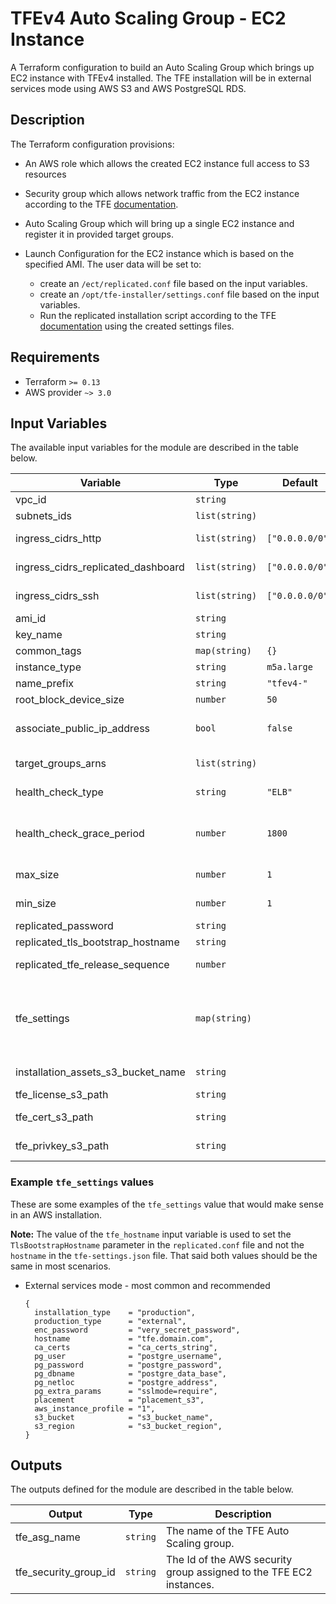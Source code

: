 # TFEv4 Auto Scaling Group - EC2 Instance

A Terraform configuration to build an Auto Scaling Group which brings up EC2 instance with TFEv4 installed. The TFE installation will be in external services mode using AWS S3 and AWS PostgreSQL RDS.

## Description

The Terraform configuration provisions:

- An AWS role which allows the created EC2 instance full access to S3 resources

- Security group which allows network traffic from the EC2 instance according to the TFE [documentation](https://www.terraform.io/docs/enterprise/before-installing/network-requirements.html).

- Auto Scaling Group which will bring up a single EC2 instance and register it in provided target groups.

- Launch Configuration for the EC2 instance which is based on the specified AMI. The user data will be set to:
  
  - create an `/ect/replicated.conf` file based on the input variables.
  - create an `/opt/tfe-installer/settings.conf` file based on the input variables.
  - Run the replicated installation script according to the TFE [documentation](https://www.terraform.io/docs/enterprise/install/automating-the-installer.html) using the created settings files.

## Requirements

* Terraform `>= 0.13`
* AWS provider `~> 3.0`

## Input Variables

The available input variables for the module are described in the table below.

| Variable | Type | Default | Description |
| -------- | ---- | ------- | ----------- |
| vpc_id | `string` | | Id of the VPC in which to deploy the TFE instance. |
| subnets_ids | `list(string)` | | List of subnet ids in which to create TFE instance. |
| ingress_cidrs_http | `list(string)` | `["0.0.0.0/0"]` | CIDRs from which HTTP/HTTPS ingress traffic to the TFE instance is allowed. |
| ingress_cidrs_replicated_dashboard | `list(string)` | `["0.0.0.0/0"]` | CIDRs from which ingress traffic to the TFE instance is allowed. |
| ingress_cidrs_ssh | `list(string)` | `["0.0.0.0/0"]` | CIDRs from which ingress traffic to the TFE instance is allowed. |
| ami_id | `string` | | The AMI Id to use for the TFE instance. |
| key_name | `string` | | Name of the AWS key pair to use for the TFE instance. |
| common_tags | `map(string)` | `{}` | Tags to apply to all resources. |
| instance_type | `string` | `m5a.large` | The AWS instance type to use. |
| name_prefix | `string` | `"tfev4-"` | Name prefix to use when creating names for resources. |
| root_block_device_size | `number` | `50` | The size of the root block device volume in gigabytes. |
| associate_public_ip_address | `bool` | `false` | Wether to associate public ip address with the instance. Should be false except if bringing a standalone instance for testing. |
| target_groups_arns | `list(string)` | | List of target group arns in which to register the auto scaling group instances. |
| health_check_type | `string` | `"ELB"` | Sets the healthcheck type for the auto scaling group. Accepted values ELB, EC2. |
| health_check_grace_period | `number` | `1800` | Time after instance comes into service before checking health. Needs to be long enough for TFE to be installed and started if using HTTP healthcheck e.g. via `health_check_type` ELB. |
| max_size | `number` | `1` | The maximum size of the Auto Scaling Group. Must be set to 1 if not using Active-Active TFE installation. |
| min_size | `number` | `1` | The minimum size of the Auto Scaling Group. Must be set to 1 if not using Active-Active TFE installation. |
| replicated_password | `string` | | Password to set for the replicated console. |
| replicated_tls_bootstrap_hostname | `string` | | Hostname which will be used to access the tfe instance. |
| replicated_tfe_release_sequence | `number` | | The release sequence corresponding to the TFE version which should be installed. |
| tfe_settings | `map(string)` | | Key/Value pairs to generate the TFE settings file as described on https://www.terraform.io/docs/enterprise/install/automating-the-installer.html#available-settings . The user is responsible to provide all required values that make sense for the type of installation. |
| installation_assets_s3_bucket_name | `string` | | The name of the S3 bucket containing the installation assets - ssl certificate, ssl certificate key and tfe license. |
| tfe_license_s3_path | `string` | | S3 Path to the TFE license .rli file. |
| tfe_cert_s3_path | `string` | | S3 Path to the file containing the certificate chain which should be presented by the TFE. |
| tfe_privkey_s3_path | `string` | | S3 Path to the file containing the private key for the certificate which should be presented by the TFE. |

### Example `tfe_settings` values

These are some examples of the `tfe_settings` value that would make sense in an AWS installation.

**Note:** The value of the `tfe_hostname` input variable is used to set the `TlsBootstrapHostname` parameter in the `replicated.conf` file and not the `hostname` in the `tfe-settings.json` file. That said both values should be the same in most scenarios.

* External services mode - most common and recommended

  ```hcl
  {
    installation_type    = "production",
    production_type      = "external",
    enc_password         = "very_secret_password",
    hostname             = "tfe.domain.com",
    ca_certs             = "ca_certs_string",
    pg_user              = "postgre_username",
    pg_password          = "postgre_password",
    pg_dbname            = "postgre_data_base",
    pg_netloc            = "postgre_address",
    pg_extra_params      = "sslmode=require",
    placement            = "placement_s3",
    aws_instance_profile = "1",
    s3_bucket            = "s3_bucket_name",
    s3_region            = "s3_bucket_region",
  }
  ```

## Outputs

The outputs defined for the module are described in the table below.

| Output | Type | Description |
| -------- | ---- | ----------- |
| tfe_asg_name | `string` | The name of the TFE Auto Scaling group. |
| tfe_security_group_id | `string` | The Id of the AWS security group assigned to the TFE EC2 instances. |
